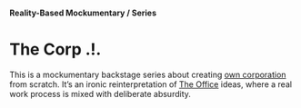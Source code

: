 #### Reality-Based Mockumentary / Series

# The Corp .!.

This is a mockumentary backstage series about creating [own corporation](/vision) from scratch. It’s an ironic reinterpretation of [The Office](https://www.imdb.com/title/tt0386676/) ideas, where a real work process is mixed with deliberate absurdity.